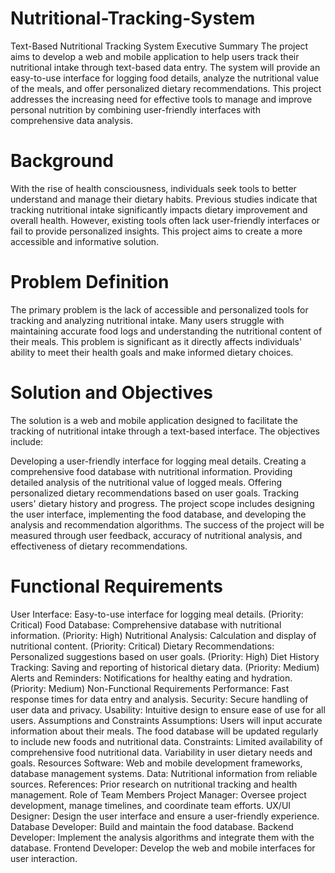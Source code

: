 # Nutritional-Tracking-System

Text-Based Nutritional Tracking System
Executive Summary
The project aims to develop a web and mobile application to help users track their nutritional intake through text-based data entry. The system will provide an easy-to-use interface for logging food details, analyze the nutritional value of the meals, and offer personalized dietary recommendations. This project addresses the increasing need for effective tools to manage and improve personal nutrition by combining user-friendly interfaces with comprehensive data analysis.

# Background
With the rise of health consciousness, individuals seek tools to better understand and manage their dietary habits. Previous studies indicate that tracking nutritional intake significantly impacts dietary improvement and overall health. However, existing tools often lack user-friendly interfaces or fail to provide personalized insights. This project aims to create a more accessible and informative solution.

# Problem Definition
The primary problem is the lack of accessible and personalized tools for tracking and analyzing nutritional intake. Many users struggle with maintaining accurate food logs and understanding the nutritional content of their meals. This problem is significant as it directly affects individuals' ability to meet their health goals and make informed dietary choices.

# Solution and Objectives
The solution is a web and mobile application designed to facilitate the tracking of nutritional intake through a text-based interface. The objectives include:

Developing a user-friendly interface for logging meal details.
Creating a comprehensive food database with nutritional information.
Providing detailed analysis of the nutritional value of logged meals.
Offering personalized dietary recommendations based on user goals.
Tracking users' dietary history and progress.
The project scope includes designing the user interface, implementing the food database, and developing the analysis and recommendation algorithms. The success of the project will be measured through user feedback, accuracy of nutritional analysis, and effectiveness of dietary recommendations.

# Functional Requirements
User Interface: Easy-to-use interface for logging meal details. (Priority: Critical)
Food Database: Comprehensive database with nutritional information. (Priority: High)
Nutritional Analysis: Calculation and display of nutritional content. (Priority: Critical)
Dietary Recommendations: Personalized suggestions based on user goals. (Priority: High)
Diet History Tracking: Saving and reporting of historical dietary data. (Priority: Medium)
Alerts and Reminders: Notifications for healthy eating and hydration. (Priority: Medium)
Non-Functional Requirements
Performance: Fast response times for data entry and analysis.
Security: Secure handling of user data and privacy.
Usability: Intuitive design to ensure ease of use for all users.
Assumptions and Constraints
Assumptions:
Users will input accurate information about their meals.
The food database will be updated regularly to include new foods and nutritional data.
Constraints:
Limited availability of comprehensive food nutritional data.
Variability in user dietary needs and goals.
Resources
Software: Web and mobile development frameworks, database management systems.
Data: Nutritional information from reliable sources.
References: Prior research on nutritional tracking and health management.
Role of Team Members
Project Manager: Oversee project development, manage timelines, and coordinate team efforts.
UX/UI Designer: Design the user interface and ensure a user-friendly experience.
Database Developer: Build and maintain the food database.
Backend Developer: Implement the analysis algorithms and integrate them with the database.
Frontend Developer: Develop the web and mobile interfaces for user interaction.
